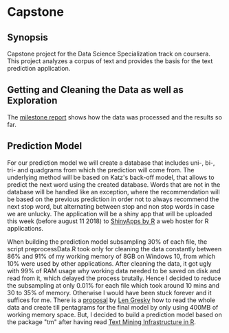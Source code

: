 # Capstone

## Synopsis
Capstone project for the Data Science Specialization track on coursera. This project analyzes a corpus of text and provides the basis for the text prediction application.

## Getting and Cleaning the Data as well as Exploration
The [milestone report](http://rpubs.com/basacul/milestone) shows how the data was processed and the results so far.

## Prediction Model
For our prediction model we will create a database that includes uni-, bi-, tri- and quadgrams from which the prediction will come from. The underlying method will be based on Katz's back-off model, that allows to predict the next word using the created database. Words that are not in the database will be handled like an exception, where the recommendation will be based on the previous prediction in order not to always recommend the next stop word, but alternating between stop and non stop words in case we are unlucky. 
The application will be a shiny app that will be uploaded this week (before august 11 2018) to [ShinyApps by R](https://www.shinyapps.io) a web hoster for R applications.

When building the prediction model subsampling 30% of each file, the script preprocessData.R took only for cleaning the data constantly between 86% and 91% of my working memory of 8GB on Windows 10, from which 10% were used by other applications. After cleaning the data, it got ugly with 99% of RAM usage why working data needed to be saved on disk and read from it, which delayed the process brutally.
Hence I decided to reduce the subsampling at only 0.01% for each file which took around 10 mins and 30 to 35% of memory. Otherwise I would have been stuck forever and it suffices for me.
There is a [proposal](https://github.com/lgreski/datasciencectacontent/blob/master/markdown/capstone-simplifiedApproach.md) by [Len Gresky](https://github.com/lgreski) how to read the whole data and create till pentagrams for the final model by only using 400MB of working memory space. But, I decided to build a prediction model based on the package "tm" after having read [Text Mining Infrastructure in R](https://www.jstatsoft.org/article/view/v025i05).